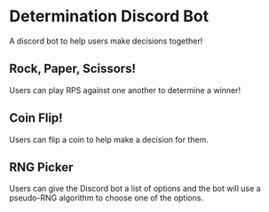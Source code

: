 # Determination Discord Bot
A discord bot to help users make decisions together!

## Rock, Paper, Scissors!
Users can play RPS against one another to determine a winner!

## Coin Flip!
Users can flip a coin to help make a decision for them.

## RNG Picker
Users can give the Discord bot a list of options and the bot will use a pseudo-RNG algorithm to choose one of the options.
